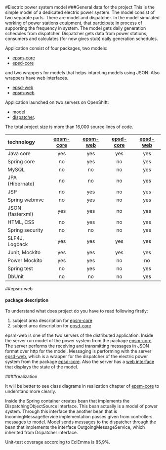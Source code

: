 #Electric power system model
###General data for the project
This is the simple model of a dedicated electric power system. The model consist of two separate parts. There are model and dispatcher. In the model simulated working of power stations equipment, that participate in process of supporting the frequency in system.
The model gets daily generation schedules from dispatcher. Dispatcher gets data from power stations, consumers and calculates (for now gives stub) daily generation schedules.

Application consist of four packages, two models:

+ [epsm-core](https://github.com/epsm/epsm-core)
+ [epsd-core](https://github.com/epsm/epsd-core)

and two wrappers for models that helps intarcting models using JSON. Also wrappers have web interfaces.

+ [epsd-web](https://github.com/epsm/epsd-web)
+ [epsm-web](https://github.com/epsm/epsm-web)


Application launched on two servers on OpenShift:

+ [model](http://model-epsm.rhcloud.com/)
+ [dispatcher](http://dispatcher-epsm.rhcloud.com/app/history). 

The total project size is more than 16,000 source lines of code.

| technology    |  [epsm-core](https://github.com/epsm/epsm-core)    | [epsm-web](https://github.com/epsm/epsm-web)   | [epsd-core](https://github.com/epsm/epsd-core)| [epsd-web](https://github.com/epsm/epsd-web)|
|:-----------------|:---:|:---:|:---:|:---:|
| Java core        | yes | yes | yes | yes |
| Spring core      | no  | yes | no  | yes |
| MySQL            | no  | no  | no  | yes |
| JPA (Hibernate)  | no  | no  | no  | yes |
| JSP              | no  | yes | no  | yes |
| Spring webmvc    | no  | yes | no  | yes |
| JSON (fasterxml) | yes | yes | no  | yes |
| HTML, CSS        | no  | yes | no  | yes |
| Spring security  | no  | no  | no  | yes |
| SLF4J, Logback   | yes | yes | yes | yes |
| Junit, Mockito   | yes | yes | yes | yes |
| Power Mockito    | yes | yes | no  | no  |
| Spring test      | no  | yes | no  | yes |
| DbUnit           | no  | no  | no  | yes |

##epsm-web
#### package description
To understand what does project do you have to read following firstly:

1. subject area description for [epsm-core](https://github.com/epsm/epsm-core)
2. subject area description for [epsd-core](https://github.com/epsm/epsd-core)


epsm-web is one of the two servers of the distributed application. Inside the server run model of the power system from the package [epsm-core](https://github.com/epsm/epsm-core). The server performs the receiving and transmitting messages in JSON format over http for the model. 
Messaging is performing with the server [epsd-web](https://github.com/epsm/epsd-web), which  is a wrapper for the dispatcher of the electric power system from the package [epsd-core](https://github.com/epsm/epsd-core). Also the server has a [web interface](http://model-epsm.rhcloud.com/) that displays the state of the model.

####realization

It will be better to see class diagrams in realization chapter of [epsm-core](https://github.com/epsm/epsm-core) to understand more clearly.

Inside the Spring container creates bean that implements the DispatchingObjectSource interface. This bean actually is a model of power system. Through this interface the another bean that is IncomingMessageService implementation passes given from controllers messages to model. Model sends messages to the dispatcher through the bean that implements the interface OutgoingMessageService, which inherited from Dsipatcher interface.

Unit-test coverage according to EclEmma is 85,9%.